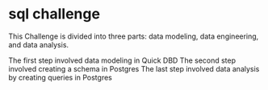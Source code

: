# sql challenge

This Challenge is divided into three parts: data modeling, data engineering, and data analysis.

The first step involved data modeling in Quick DBD
The second step involved creating a schema in Postgres
The last step involved data analysis by creating queries in Postgres
